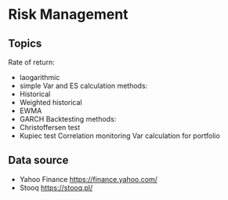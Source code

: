 # Risk Management
## Topics
Rate of return:
- laogarithmic
- simple
Var and ES calculation methods:
- Historical
- Weighted historical
- EWMA
- GARCH
Backtesting methods:
- Christoffersen test
- Kupiec test
Correlation monitoring
Var calculation for portfolio
## Data source
- Yahoo Finance https://finance.yahoo.com/
- Stooq https://stooq.pl/
